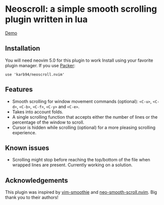 # Neoscroll: a simple smooth scrolling plugin written in lua

[Demo](https://user-images.githubusercontent.com/41967813/113148268-93727b80-9229-11eb-993b-f55ad2bec808.mp4)


## Installation
You will need neovim 5.0 for this plugin to work
Install using your favorite plugin manager. If you use [Packer](https://github.com/wbthomason/packer.nvim):
```
use 'karb94/neoscroll.nvim'
```

## Features
* Smooth scrolling for window movement commands (optional): `<C-u>`, `<C-d>`, `<C-b>`, `<C-f>`, `<C-y>` and `<C-e>`.
* Takes into account folds.
* A single scrolling function that accepts either the number of lines or the percentage of the window to scroll.
* Cursor is hidden while scrolling (optional) for a more pleasing scrolling experience.

## Known issues
* Scrolling might stop before reaching the top/bottom of the file when wrapped lines are present. Currently working on a solution.

## Acknowledgements
This plugin was inspired by [vim-smoothie](https://github.com/psliwka/vim-smoothie) and [neo-smooth-scroll.nvim](https://github.com/cossonleo/neo-smooth-scroll.nvim).
Big thank you to their authors!
